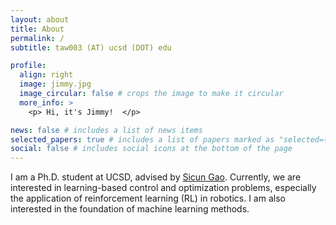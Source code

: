 ```yaml
---
layout: about
title: About
permalink: /
subtitle: taw003 (AT) ucsd (DOT) edu

profile:
  align: right
  image: jimmy.jpg
  image_circular: false # crops the image to make it circular
  more_info: >
    <p> Hi, it's Jimmy!  </p>

news: false # includes a list of news items
selected_papers: true # includes a list of papers marked as "selected={true}"
social: false # includes social icons at the bottom of the page
---
```



I am a Ph.D. student at UCSD, advised by <a href="https://scungao.github.io/">Sicun Gao</a>. Currently, we are interested in learning-based control and optimization problems, especially the application of reinforcement learning (RL) in robotics. I am also interested in the foundation of machine learning methods.
